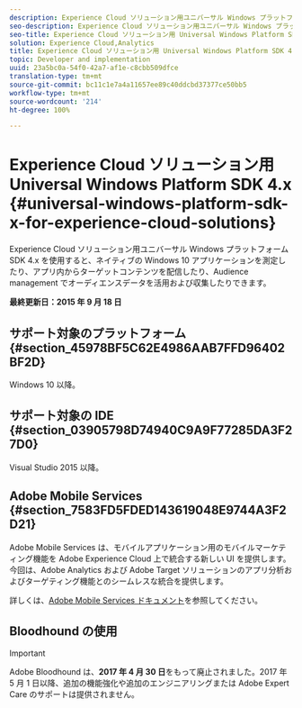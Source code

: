 ```yaml
---
description: Experience Cloud ソリューション用ユニバーサル Windows プラットフォーム SDK 4.x を使用すると、ネイティブの Windows 10 アプリケーションを測定したり、アプリ内からターゲットコンテンツを配信したり、Audience management でオーディエンスデータを活用および収集したりできます。
seo-description: Experience Cloud ソリューション用ユニバーサル Windows プラットフォーム SDK 4.x を使用すると、ネイティブの Windows 10 アプリケーションを測定したり、アプリ内からターゲットコンテンツを配信したり、Audience management でオーディエンスデータを活用および収集したりできます。
seo-title: Experience Cloud ソリューション用 Universal Windows Platform SDK 4.x
solution: Experience Cloud,Analytics
title: Experience Cloud ソリューション用 Universal Windows Platform SDK 4.x
topic: Developer and implementation
uuid: 23a5bc0a-54f0-42a7-af1e-c8cbb509dfce
translation-type: tm+mt
source-git-commit: bc11c1e7a4a11657ee89c40ddcbd37377ce50bb5
workflow-type: tm+mt
source-wordcount: '214'
ht-degree: 100%

---
```



# Experience Cloud ソリューション用 Universal Windows Platform SDK 4.x {#universal-windows-platform-sdk-x-for-experience-cloud-solutions}

Experience Cloud ソリューション用ユニバーサル Windows プラットフォーム SDK 4.x を使用すると、ネイティブの Windows 10 アプリケーションを測定したり、アプリ内からターゲットコンテンツを配信したり、Audience management でオーディエンスデータを活用および収集したりできます。

**最終更新日：2015 年 9 月 18 日**

## サポート対象のプラットフォーム {#section_45978BF5C62E4986AAB7FFD96402BF2D}

Windows 10 以降。

## サポート対象の IDE {#section_03905798D74940C9A9F77285DA3F27D0}

Visual Studio 2015 以降。

## Adobe Mobile Services {#section_7583FD5FDED143619048E9744A3F2D21}

Adobe Mobile Services は、モバイルアプリケーション用のモバイルマーケティング機能を Adobe Experience Cloud 上で統合する新しい UI を提供します。今回は、Adobe Analytics および Adobe Target ソリューションのアプリ分析およびターゲティング機能とのシームレスな統合を提供します。

詳しくは、[Adobe Mobile Services ドキュメント](/help/using/home.md)を参照してください。

## Bloodhound の使用

>[!IMPORTANT]
>
>Adobe Bloodhound は、**2017 年 4 月 30 日**&#x200B;をもって廃止されました。2017 年 5 月 1 日以降、追加の機能強化や追加のエンジニアリングまたは Adobe Expert Care のサポートは提供されません。
